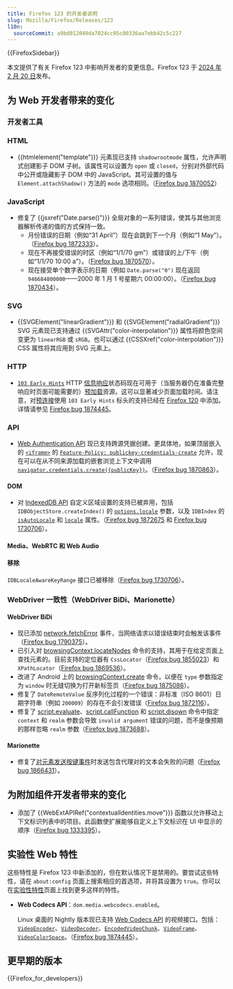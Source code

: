 ```yaml
---
title: Firefox 123 的开发者说明
slug: Mozilla/Firefox/Releases/123
l10n:
  sourceCommit: a9bd012040da7024cc05c00336aa7ebb42c5c227
---
```


{{FirefoxSidebar}}

本文提供了有关 Firefox 123 中影响开发者的变更信息。Firefox 123 于 [2024 年 2 月 20 日](https://whattrainisitnow.com/release/?version=122)发布。

## 为 Web 开发者带来的变化

### 开发者工具

### HTML

- {{htmlelement("template")}} 元素现已支持 `shadowrootmode` 属性，允许声明式创建影子 DOM 子树。该属性可以设置为 `open` 或 `closed`，分别对外部代码中公开或隐藏影子 DOM 中的 JavaScript。其可设置的值与 `Element.attachShadow()` 方法的 `mode` 选项相同。（[Firefox bug 1870052](https://bugzil.la/1870052)）

### JavaScript

- 修复了 {{jsxref("Date.parse()")}} 全局对象的一系列错误，使其与其他浏览器解析传递的值的方式保持一致。
  - 月份错误的日期（例如“31 April”）现在会跳到下一个月（例如“1 May”）。（[Firefox bug 1872333](https://bugzil.la/1872333)）。
  - 现在不再接受错误的时区（例如“1/1/70 gm”）或错误的上/下午（例如“1/1/70 10:00 a”）。（[Firefox bug 1870570](https://bugzil.la/1870570)）。
  - 现在接受单个数字表示的日期（例如 `Date.parse("0")` 现在返回 `946684800000`——2000 年 1 月 1 号星期六 00:00:00）。（[Firefox bug 1870434](https://bugzil.la/1870434)）。

### SVG

- {{SVGElement("linearGradient")}} 和 {{SVGElement("radialGradient")}} SVG 元素现已支持通过 {{SVGAttr("color-interpolation")}} 属性将颜色空间变更为 `linearRGB` 或 `sRGB`。也可以通过 {{CSSXref("color-interpolation")}} CSS 属性将其应用到 SVG 元素上。

### HTTP

- [`103 Early Hints`](/zh-CN/docs/Web/HTTP/Status/103) HTTP [信息响应](/zh-CN/docs/Web/HTTP/Status#信息响应)状态码现在可用于（当服务器仍在准备完整响应时页面可能需要的）[预加载](/zh-CN/docs/Web/HTML/Attributes/rel/preload)资源。这可以显著减少页面加载时间。请注意，对[预连接](/zh-CN/docs/Web/HTML/Attributes/rel/preconnect)使用 `103 Early Hints` 标头的支持已经在 [Firefox 120](/zh-CN/docs/Mozilla/Firefox/Releases/120#http) 中添加。详情请参见 [Firefox bug 1874445](https://bugzil.la/1874445)。

### API

- [Web Authentication API](/zh-CN/docs/Web/API/Web_Authentication_API) 现已支持跨源凭据创建。更具体地，如果顶层嵌入的 [`<iframe>`](/zh-CN/docs/Web/HTML/Element/iframe#allow) 的 [`Feature-Policy: publickey-credentials-create`](/zh-CN/docs/Web/HTTP/Headers/Permissions-Policy/publickey-credentials-create) 允许，现在可以在从不同来源加载的嵌套浏览上下文中调用 [`navigator.credentials.create({publicKey})`](/zh-CN/docs/Web/API/CredentialsContainer/create)。（[Firefox bug 1870863](https://bugzil.la/1870863)）。

#### DOM

- 对 [IndexedDB API](/zh-CN/docs/Web/API/IndexedDB_API) 自定义区域设置的支持已被弃用，包括 `IDBObjectStore.createIndex()` 的 [`options.locale`](/zh-CN/docs/Web/API/IDBObjectStore/createIndex#locale) 参数，以及 `IDBIndex` 的 [`isAutoLocale`](/zh-CN/docs/Web/API/IDBIndex/isAutoLocale) 和 [`locale`](/zh-CN/docs/Web/API/IDBIndex/locale) 属性。（[Firefox bug 1872675](https://bugzil.la/1872675) 和 [Firefox bug 1730706](https://bugzil.la/1730706)）。

#### Media、WebRTC 和 Web Audio

#### 移除

`IDBLocaleAwareKeyRange` 接口已被移除（[Firefox bug 1730706](https://bugzil.la/1730706)）。

### WebDriver 一致性（WebDriver BiDi、Marionette）

#### WebDriver BiDi

- 现已添加 [network.fetchError](https://w3c.github.io/webdriver-bidi/#event-network-fetchError) 事件，当网络请求以错误结束时会触发该事件（[Firefox bug 1790375](https://bugzil.la/1790375)）。
- 已引入对 [browsingContext.locateNodes](https://w3c.github.io/webdriver-bidi/#commands-browsingcontextlocatenodes) 命令的支持，其用于在给定页面上查找元素的。目前支持的定位器有 `CssLocator`（[Firefox bug 1855023](https://bugzil.la/1855023)）和 `XPathLocator`（[Firefox bug 1869536](https://bugzil.la/1869536)）。
- 改进了 Android 上的 [browsingContext.create](https://w3c.github.io/webdriver-bidi/#command-browsingContext-create) 命令，以便在 `type` 参数指定为 `window` 时无缝切换为打开新标签页（[Firefox bug 1875086](https://bugzil.la/1875086)）。
- 修复了 `DateRemoteValue` 反序列化过程的一个错误：非标准（ISO 8601）日期字符串（例如 `200009`）的存在不会引发错误（[Firefox bug 1872116](https://bugzil.la/1872116)）。
- 修复了 [script.evaluate](https://w3c.github.io/webdriver-bidi/#command-script-evaluate)、[script.callFunction](https://w3c.github.io/webdriver-bidi/#command-script-callFunction) 和 [script.disown](https://w3c.github.io/webdriver-bidi/#command-script-disown) 命令中指定 `context` 和 `realm` 参数会导致 `invalid argument` 错误的问题，而不是像预期的那样忽略 `realm` 参数（[Firefox bug 1873688](https://bugzil.la/1873688)）。

#### Marionette

- 修复了[对元素发送按键事件](https://w3c.github.io/webdriver/#element-send-keys)时发送包含代理对的文本会失败的问题（[Firefox bug 1866431](https://bugzil.la/1866431)）。

## 为附加组件开发者带来的变化

- 添加了 {{WebExtAPIRef("contextualIdentities.move")}} 函数以允许移动上下文标识列表中的项目。此函数使扩展能够自定义上下文标识在 UI 中显示的顺序（[Firefox bug 1333395](https://bugzil.la/1333395)）。

## 实验性 Web 特性

这些特性是 Firefox 123 中新添加的，但在默认情况下是禁用的。要尝试这些特性，请在 `about:config` 页面上搜索相应的首选项，并将其设置为 `true`。你可以在[实验性特性](/zh-CN/docs/Mozilla/Firefox/Experimental_features)页面上找到更多这样的特性。

- **Web Codecs API**：`dom.media.webcodecs.enabled`。

  Linux 桌面的 Nightly 版本现已支持 [Web Codecs API](/zh-CN/docs/Web/API/WebCodecs_API) 的视频接口。包括：[`VideoEncoder`](/zh-CN/docs/Web/API/VideoEncoder)、[`VideoDecoder`](/zh-CN/docs/Web/API/VideoDecoder)、[`EncodedVideoChunk`](/zh-CN/docs/Web/API/EncodedVideoChunk)、[`VideoFrame`](/zh-CN/docs/Web/API/VideoFrame)、[`VideoColorSpace`](/zh-CN/docs/Web/API/VideoColorSpace)。（[Firefox bug 1874445](https://bugzil.la/1874445)）。

## 更早期的版本

{{Firefox_for_developers}}
